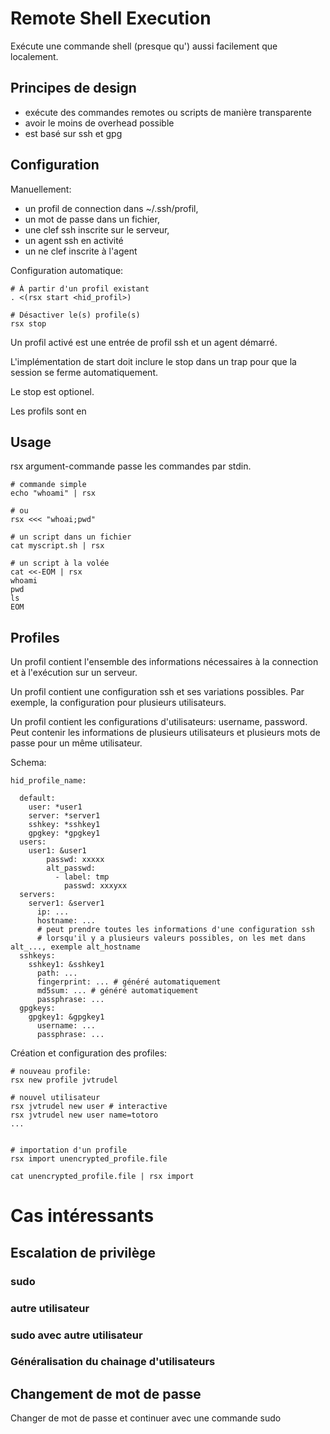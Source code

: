 # Remote Shell Execution



Exécute une commande shell (presque qu') aussi facilement que localement.


## Principes de design

 - exécute des commandes remotes ou scripts de manière transparente
 - avoir le moins de overhead possible
 - est basé sur ssh et gpg


## Configuration


Manuellement:

  - un profil de connection dans ~/.ssh/profil,
  - un mot de passe dans un fichier,
  - une clef ssh inscrite sur le serveur,
  - un agent ssh en activité
  - un ne clef inscrite à l'agent


Configuration automatique:

```
# À partir d'un profil existant
. <(rsx start <hid_profil>)

# Désactiver le(s) profile(s)
rsx stop
```

Un profil activé est une entrée de profil ssh et un agent démarré.

L'implémentation de start doit inclure le stop dans un trap pour que la session se ferme automatiquement.

Le stop est optionel.

Les profils sont en

## Usage


rsx argument-commande passe les commandes par stdin.

```
# commande simple 
echo "whoami" | rsx

# ou
rsx <<< "whoai;pwd"

# un script dans un fichier
cat myscript.sh | rsx

# un script à la volée
cat <<-EOM | rsx
whoami
pwd
ls
EOM
```

## Profiles


Un profil contient l'ensemble des informations nécessaires à la connection et à l'exécution sur un serveur.

Un profil contient une configuration ssh et ses variations possibles. Par exemple, la configuration pour plusieurs utilisateurs.

Un profil contient les configurations d'utilisateurs: username, password. Peut contenir les informations de plusieurs utilisateurs et plusieurs mots de passe pour un même utilisateur.


Schema:

```
hid_profile_name:

  default:
    user: *user1
    server: *server1
    sshkey: *sshkey1
    gpgkey: *gpgkey1
  users:
    user1: &user1
        passwd: xxxxx
        alt_passwd:
          - label: tmp
            passwd: xxxyxx
  servers:
    server1: &server1
      ip: ...
      hostname: ...
      # peut prendre toutes les informations d'une configuration ssh
      # lorsqu'il y a plusieurs valeurs possibles, on les met dans alt_..., exemple alt_hostname
  sshkeys:
    sshkey1: &sshkey1
      path: ...
      fingerprint: ... # généré automatiquement
      md5sum: ... # généré automatiquement
      passphrase: ... 
  gpgkeys:
    gpgkey1: &gpgkey1
      username: ...
      passphrase: ...
```

Création et configuration des profiles:


```
# nouveau profile:
rsx new profile jvtrudel

# nouvel utilisateur
rsx jvtrudel new user # interactive
rsx jvtrudel new user name=totoro  
...


# importation d'un profile
rsx import unencrypted_profile.file

cat unencrypted_profile.file | rsx import
```


# Cas intéressants


## Escalation de privilège

### sudo

### autre utilisateur

### sudo avec autre utilisateur

### Généralisation du chainage d'utilisateurs

## Changement de mot de passe

Changer de mot de passe et continuer avec une commande sudo



